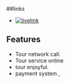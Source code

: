 ##links

- [![livelink](https://tour-as-12.web.app/)](https://tour-as-12.web.app/)

## Features
- Tour network call.
- Tour service online
- tour enjoyful.
- payment system ,
